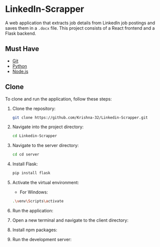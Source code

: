 # LinkedIn-Scrapper

A web application that extracts job details from LinkedIn job postings and saves them in a `.docx` file. This project consists of a React frontend and a Flask backend.

## Must Have
- [Git](https://git-scm.com/downloads)
- [Python](https://www.python.org/downloads/)
- [Node.js](https://nodejs.org/en/download/)

## Clone
To clone and run the application, follow these steps:

1. Clone the repository:
   ```bash
   git clone https://github.com/Krishna-32/Linkedin-Scrapper.git

2. Navigate into the project directory:
   ```bash
   cd Linkedin-Scrapper

3. Navigate to the server directory:
   ```bash
   cd cd server
   
4. Install Flask:
   ```bash
   pip install flask
   
5. Activate the virtual environment:
   - For Windows:
   ```bash
   .\venv\Scripts\activate

6. Run the application:

7. Open a new terminal and navigate to the client directory:

8. Install npm packages:

9. Run the development server:
